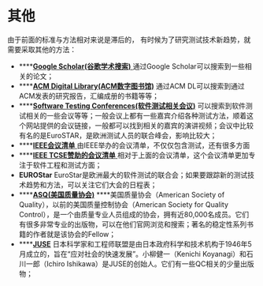 # 其他

由于前面的标准与方法相对来说是滞后的， 有时候为了研究测试技术新趋势，就需要采取其他的方法：

* \*\*\*\*[**Google Scholar\(谷歌学术搜索\)** ](https://scholar.google.com/)通过Google Scholar可以搜索到一些相关的论文； 
* \*\*\*\*[**ACM Digital Library\(ACM数字图书馆\)**](https://dl.acm.org/) 通过ACM DL可以搜索到通过ACM发表的研究报告，汇编成册的书籍等等； 
* \*\*\*\*[**Software Testing Conferences\(软件测试相关会议\)**](https://testingconferences.org/) 可以搜索到软件测试相关的一些会议等等；一般会议上都有一些嘉宾介绍各种测试方法，顺着这个网站提供的会议链接，一般都可以找到相关的嘉宾的演讲视频；会议中比较有名的是EuroSTAR，是欧洲测试人员的联合峰会，影响比较大； 
* \*\*\*\*[**IEEE会议清单** ](https://ieeexplore.ieee.org/browse/conferences/topic)由IEEE举办的会议清单，不仅仅包含测试，还有很多方面 
* \*\*\*\*[**IEEE TCSE赞助的会议清单** ](https://tc.computer.org/tcse/conferences/tcse-sponsored-conferences/)相对于上面的会议清单，这个会议清单更加专注于软件工程和测试方面； 
* **EUROStar** EuroStar是欧洲最大的软件测试的联合会；如果要跟踪新的测试技术趋势和方法，可以关注它们大会的日程表； 
* \*\*\*\*[**ASQ\(美国质量协会\)**](https://asq.org/quality-press) ****美国质量协会（American Society of Quality），以前的美国质量控制协会（American Society for Quality Control），是一个由质量专业人员组成的协会，拥有近80,000名成员。它们有很多非常专业的出版物，可以在他们官网浏览和搜索；著名的稳定性系列书籍的作者就是该协会的Fellow； 
* \*\*\*\*[**JUSE**](https://www.juse.or.jp/) 日本科学家和工程师联盟是由日本政府科学和技术机构于1946年5月成立的，旨在“应对社会的快速发展”。小柳健一（Kenichi Koyanagi）和石川一郎（Ichiro Ishikawa）是JUSE的创始人。它们有一些QC相关的少量出版物；

